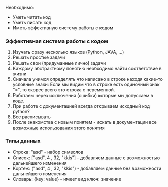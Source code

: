 Необходимо:
- Уметь читать код
- Уметь писать код
- Иметь эффективную систему работы с кодом

### Эффективная система работы с кодом
1. Изучать сразу несколько языков (Python, JAVA, ...)
2. Решать простые задачи
3. Решать свои (придуманные лично) задачи
4. Каждому абстрактному понятию необходимо найти соответствие в жизни
5. Сначала учимся определять что написано в строке находя какие-то условные знаки:
Если мы видим что в строке есть одиночный знак "=", то скорее всего это строка с переменной.
6. Работаем через исключения (ошибки) которые мы допускаем в коде.
7. При работе с документацией всегда открываем исходный код python?
8. Все расписывать
9. После знакомства с новым понятем - искать в документации все возможные использования этого понятия


### Типы данных
- Строка: "asd" - набор символов
- Список: \["asd", 4 , 32, "kkis"\] - добавляем данные с возможностью дальнейшего изменения
- Кортеж: ("asd", 4 , 32, "kkis"\) - добавляем данные без возможности дальнейшего изменения
- Словарь: {key: value} - имеет вид ключ: значение